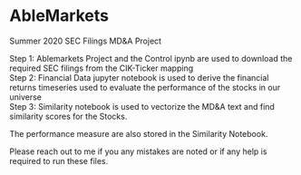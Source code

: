 # AbleMarkets
Summer 2020 SEC Filings MD&amp;A Project <br/>

Step 1: Ablemarkets Project and the Control ipynb are used to download the required SEC filings from the CIK-Ticker mapping <br/>
Step 2: Financial Data jupyter notebook is used to derive the financial returns timeseries used to evaluate the performance of the stocks in our universe <br/>
Step 3: Similarity notebook is used to vectorize the MD&A text and find similarity scores for the Stocks. <br/>

The performance measure are also stored in the Similarity Notebook. <br/>

Please reach out to me if you any mistakes are noted or if any help is required to run these files. 
